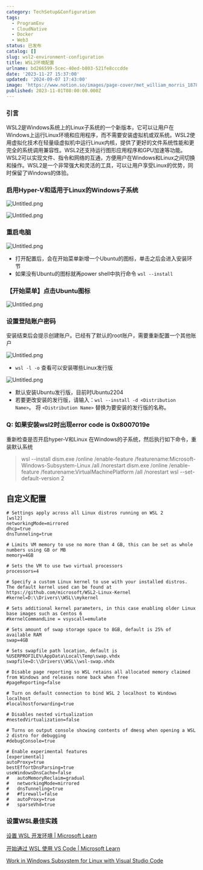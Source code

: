 ```yaml
---
category: TechSetup&Configuration
tags:
  - ProgramEnv
  - CloudNative
  - Docker
  - Web3
status: 已发布
catalog: []
slug: wsl2-environment-configuration
title: WSL2环境配置
urlname: bd266599-5cec-40ed-b803-521fe8cccdde
date: '2023-11-27 15:37:00'
updated: '2024-09-07 17:43:00'
image: 'https://www.notion.so/images/page-cover/met_william_morris_1878.jpg'
published: 2023-11-01T08:00:00.000Z
---
```


### 引言


WSL2是Windows系统上的Linux子系统的一个新版本，它可以让用户在Windows上运行Linux环境和应用程序，而不需要安装虚拟机或双系统。WSL2使用虚拟化技术在轻量级虚拟机中运行Linux内核，提供了更好的文件系统性能和更完全的系统调用兼容性。WSL2还支持运行图形应用程序和GPU加速等功能。WSL2可以实现文件、指令和网络的互通，方便用户在Windows和Linux之间切换和操作。WSL2是一个非常强大和灵活的工具，可以让用户享受Linux的优势，同时保留了Windows的体验。


### 启用Hyper-V和适用于Linux的Windows子系统


![Untitled.png](https://prod-files-secure.s3.us-west-2.amazonaws.com/5d24fe63-e567-4804-86f9-9fdc62e13082/62efe4d1-37d6-4606-a7b8-34dcd63ff38a/Untitled.png?X-Amz-Algorithm=AWS4-HMAC-SHA256&X-Amz-Content-Sha256=UNSIGNED-PAYLOAD&X-Amz-Credential=ASIAZI2LB466QKRZE3FQ%2F20250212%2Fus-west-2%2Fs3%2Faws4_request&X-Amz-Date=20250212T213319Z&X-Amz-Expires=3600&X-Amz-Security-Token=IQoJb3JpZ2luX2VjEN3%2F%2F%2F%2F%2F%2F%2F%2F%2F%2FwEaCXVzLXdlc3QtMiJIMEYCIQDgbLSdIjk0pOl2qfY225nCZYAa1X%2Fjqg%2F36CaMD37%2BAAIhANoCJQBxCBNTwkaoz8Wl%2BKZexdWIvKIMtA4ULPIPGE7oKogECPb%2F%2F%2F%2F%2F%2F%2F%2F%2F%2FwEQABoMNjM3NDIzMTgzODA1IgzIRliTlcdjstbqQeQq3AO5f0xt%2FJRvjY%2BP4c1gAOaycM%2B%2FWNhq8YDT9xOIZJEwPvx%2FochpBHiRomO0COI%2BnHNu89%2Bl2rslRkKep8WZxZgyMihH8IuZGIM2HU3FaZ6qsd69J%2BHAJdd236Ds5%2BXLpcitEJL1x%2FyirdHTF5LGOhjXkCt4NgRKQkxQH%2BiM%2B%2B2lapW01w8ZCdn8E7nwPF74cX346AT3GptgzHOAX0YiR31FRSbaKyVVLjUS9LoRU18uuXeVTj8ALXzHuDf6hUiKJ4sASv2i5vaBUKZ8rOaH6vD72%2FEXjOcRy%2BCJftLyYsaimaBtwoAsKTYaE4OWfHjJ%2F8%2FuxQ6NttXxNuVrwBlphMCL7Gqx6mVHuYY5c7g3d8dif6yYOzlbCUMO8%2BXwCUxlPL0PjneMJhzPaZpHvDpvW%2F%2F4pHv9oj8c7H9WC6BWOQcXXZsLz4Me%2FiLtkWgMRBDR5Lpi0Rw7pvMYVAQ%2BO12MhdEtKFsSJ0C6rZwRWxM%2BY7LtlPGlhyLzsmThEkltG7a0H2y0K7nZUyVJvu1dKLQHzd6szU5Ht4Rc7GpAsG4q%2Fi8m6XHBRQrHGVAQMI1CrEhaOe2l1m117l62aV5yASqwhZfxjV0XiXfRq8kGnVXbSyBJV3VBqHOgEX6X3ZvxLjCQjLS9BjqkAZEQXcNud3nYKbSDQk1OlOgcv0rIbkyZyR%2FS%2F2B0%2FQFu%2BK3vst5OEuAq3X6MBf2LcoGfgpKGdbiZs1B0eJoLxyU6Zu%2F%2Fpx237kBJFfztGUVggVhSFyr4IgS%2F48FwgOxBrQPpIzQbelcGKaHFvh3F%2FnO1zZcUbyj5Kcvuhn5cQl9A2t27eDQB1dNTC6kVxZyzBx2a%2FALYKAWfFwRb2DAuIFjQFixz&X-Amz-Signature=0702b4dadf5da7675bbac0bbd680f784296253e58f6d916671432a265fe76849&X-Amz-SignedHeaders=host&x-id=GetObject)


![Untitled.png](https://prod-files-secure.s3.us-west-2.amazonaws.com/5d24fe63-e567-4804-86f9-9fdc62e13082/74866fe6-9ce5-4055-94c5-4900f6f5ff8b/Untitled.png?X-Amz-Algorithm=AWS4-HMAC-SHA256&X-Amz-Content-Sha256=UNSIGNED-PAYLOAD&X-Amz-Credential=ASIAZI2LB466QKRZE3FQ%2F20250212%2Fus-west-2%2Fs3%2Faws4_request&X-Amz-Date=20250212T213319Z&X-Amz-Expires=3600&X-Amz-Security-Token=IQoJb3JpZ2luX2VjEN3%2F%2F%2F%2F%2F%2F%2F%2F%2F%2FwEaCXVzLXdlc3QtMiJIMEYCIQDgbLSdIjk0pOl2qfY225nCZYAa1X%2Fjqg%2F36CaMD37%2BAAIhANoCJQBxCBNTwkaoz8Wl%2BKZexdWIvKIMtA4ULPIPGE7oKogECPb%2F%2F%2F%2F%2F%2F%2F%2F%2F%2FwEQABoMNjM3NDIzMTgzODA1IgzIRliTlcdjstbqQeQq3AO5f0xt%2FJRvjY%2BP4c1gAOaycM%2B%2FWNhq8YDT9xOIZJEwPvx%2FochpBHiRomO0COI%2BnHNu89%2Bl2rslRkKep8WZxZgyMihH8IuZGIM2HU3FaZ6qsd69J%2BHAJdd236Ds5%2BXLpcitEJL1x%2FyirdHTF5LGOhjXkCt4NgRKQkxQH%2BiM%2B%2B2lapW01w8ZCdn8E7nwPF74cX346AT3GptgzHOAX0YiR31FRSbaKyVVLjUS9LoRU18uuXeVTj8ALXzHuDf6hUiKJ4sASv2i5vaBUKZ8rOaH6vD72%2FEXjOcRy%2BCJftLyYsaimaBtwoAsKTYaE4OWfHjJ%2F8%2FuxQ6NttXxNuVrwBlphMCL7Gqx6mVHuYY5c7g3d8dif6yYOzlbCUMO8%2BXwCUxlPL0PjneMJhzPaZpHvDpvW%2F%2F4pHv9oj8c7H9WC6BWOQcXXZsLz4Me%2FiLtkWgMRBDR5Lpi0Rw7pvMYVAQ%2BO12MhdEtKFsSJ0C6rZwRWxM%2BY7LtlPGlhyLzsmThEkltG7a0H2y0K7nZUyVJvu1dKLQHzd6szU5Ht4Rc7GpAsG4q%2Fi8m6XHBRQrHGVAQMI1CrEhaOe2l1m117l62aV5yASqwhZfxjV0XiXfRq8kGnVXbSyBJV3VBqHOgEX6X3ZvxLjCQjLS9BjqkAZEQXcNud3nYKbSDQk1OlOgcv0rIbkyZyR%2FS%2F2B0%2FQFu%2BK3vst5OEuAq3X6MBf2LcoGfgpKGdbiZs1B0eJoLxyU6Zu%2F%2Fpx237kBJFfztGUVggVhSFyr4IgS%2F48FwgOxBrQPpIzQbelcGKaHFvh3F%2FnO1zZcUbyj5Kcvuhn5cQl9A2t27eDQB1dNTC6kVxZyzBx2a%2FALYKAWfFwRb2DAuIFjQFixz&X-Amz-Signature=b2d51e5db2f63e6dd056fdd844f77a4e776b8bdd744d4e7b33886fdae1911b0f&X-Amz-SignedHeaders=host&x-id=GetObject)


### 重启电脑


![Untitled.png](https://prod-files-secure.s3.us-west-2.amazonaws.com/5d24fe63-e567-4804-86f9-9fdc62e13082/ed8ca255-2fda-4c1b-9b1a-f1896300e8e7/Untitled.png?X-Amz-Algorithm=AWS4-HMAC-SHA256&X-Amz-Content-Sha256=UNSIGNED-PAYLOAD&X-Amz-Credential=ASIAZI2LB466QKRZE3FQ%2F20250212%2Fus-west-2%2Fs3%2Faws4_request&X-Amz-Date=20250212T213319Z&X-Amz-Expires=3600&X-Amz-Security-Token=IQoJb3JpZ2luX2VjEN3%2F%2F%2F%2F%2F%2F%2F%2F%2F%2FwEaCXVzLXdlc3QtMiJIMEYCIQDgbLSdIjk0pOl2qfY225nCZYAa1X%2Fjqg%2F36CaMD37%2BAAIhANoCJQBxCBNTwkaoz8Wl%2BKZexdWIvKIMtA4ULPIPGE7oKogECPb%2F%2F%2F%2F%2F%2F%2F%2F%2F%2FwEQABoMNjM3NDIzMTgzODA1IgzIRliTlcdjstbqQeQq3AO5f0xt%2FJRvjY%2BP4c1gAOaycM%2B%2FWNhq8YDT9xOIZJEwPvx%2FochpBHiRomO0COI%2BnHNu89%2Bl2rslRkKep8WZxZgyMihH8IuZGIM2HU3FaZ6qsd69J%2BHAJdd236Ds5%2BXLpcitEJL1x%2FyirdHTF5LGOhjXkCt4NgRKQkxQH%2BiM%2B%2B2lapW01w8ZCdn8E7nwPF74cX346AT3GptgzHOAX0YiR31FRSbaKyVVLjUS9LoRU18uuXeVTj8ALXzHuDf6hUiKJ4sASv2i5vaBUKZ8rOaH6vD72%2FEXjOcRy%2BCJftLyYsaimaBtwoAsKTYaE4OWfHjJ%2F8%2FuxQ6NttXxNuVrwBlphMCL7Gqx6mVHuYY5c7g3d8dif6yYOzlbCUMO8%2BXwCUxlPL0PjneMJhzPaZpHvDpvW%2F%2F4pHv9oj8c7H9WC6BWOQcXXZsLz4Me%2FiLtkWgMRBDR5Lpi0Rw7pvMYVAQ%2BO12MhdEtKFsSJ0C6rZwRWxM%2BY7LtlPGlhyLzsmThEkltG7a0H2y0K7nZUyVJvu1dKLQHzd6szU5Ht4Rc7GpAsG4q%2Fi8m6XHBRQrHGVAQMI1CrEhaOe2l1m117l62aV5yASqwhZfxjV0XiXfRq8kGnVXbSyBJV3VBqHOgEX6X3ZvxLjCQjLS9BjqkAZEQXcNud3nYKbSDQk1OlOgcv0rIbkyZyR%2FS%2F2B0%2FQFu%2BK3vst5OEuAq3X6MBf2LcoGfgpKGdbiZs1B0eJoLxyU6Zu%2F%2Fpx237kBJFfztGUVggVhSFyr4IgS%2F48FwgOxBrQPpIzQbelcGKaHFvh3F%2FnO1zZcUbyj5Kcvuhn5cQl9A2t27eDQB1dNTC6kVxZyzBx2a%2FALYKAWfFwRb2DAuIFjQFixz&X-Amz-Signature=715c682bc381accc51ef9fcb787a66bc5e6feddd7bef52f33b113c1410eedb51&X-Amz-SignedHeaders=host&x-id=GetObject)

- 打开配置后，会在开始菜单新增一个Ubuntu的图标，单击之后会进入安装环节
- 如果没有Ubuntu的图标就再power shell中执行命令 `wsl --install`

### 【开始菜单】点击Ubuntu图标


![Untitled.png](https://prod-files-secure.s3.us-west-2.amazonaws.com/5d24fe63-e567-4804-86f9-9fdc62e13082/d7415a12-f453-43fe-a604-a208d85638a3/Untitled.png?X-Amz-Algorithm=AWS4-HMAC-SHA256&X-Amz-Content-Sha256=UNSIGNED-PAYLOAD&X-Amz-Credential=ASIAZI2LB466QKRZE3FQ%2F20250212%2Fus-west-2%2Fs3%2Faws4_request&X-Amz-Date=20250212T213319Z&X-Amz-Expires=3600&X-Amz-Security-Token=IQoJb3JpZ2luX2VjEN3%2F%2F%2F%2F%2F%2F%2F%2F%2F%2FwEaCXVzLXdlc3QtMiJIMEYCIQDgbLSdIjk0pOl2qfY225nCZYAa1X%2Fjqg%2F36CaMD37%2BAAIhANoCJQBxCBNTwkaoz8Wl%2BKZexdWIvKIMtA4ULPIPGE7oKogECPb%2F%2F%2F%2F%2F%2F%2F%2F%2F%2FwEQABoMNjM3NDIzMTgzODA1IgzIRliTlcdjstbqQeQq3AO5f0xt%2FJRvjY%2BP4c1gAOaycM%2B%2FWNhq8YDT9xOIZJEwPvx%2FochpBHiRomO0COI%2BnHNu89%2Bl2rslRkKep8WZxZgyMihH8IuZGIM2HU3FaZ6qsd69J%2BHAJdd236Ds5%2BXLpcitEJL1x%2FyirdHTF5LGOhjXkCt4NgRKQkxQH%2BiM%2B%2B2lapW01w8ZCdn8E7nwPF74cX346AT3GptgzHOAX0YiR31FRSbaKyVVLjUS9LoRU18uuXeVTj8ALXzHuDf6hUiKJ4sASv2i5vaBUKZ8rOaH6vD72%2FEXjOcRy%2BCJftLyYsaimaBtwoAsKTYaE4OWfHjJ%2F8%2FuxQ6NttXxNuVrwBlphMCL7Gqx6mVHuYY5c7g3d8dif6yYOzlbCUMO8%2BXwCUxlPL0PjneMJhzPaZpHvDpvW%2F%2F4pHv9oj8c7H9WC6BWOQcXXZsLz4Me%2FiLtkWgMRBDR5Lpi0Rw7pvMYVAQ%2BO12MhdEtKFsSJ0C6rZwRWxM%2BY7LtlPGlhyLzsmThEkltG7a0H2y0K7nZUyVJvu1dKLQHzd6szU5Ht4Rc7GpAsG4q%2Fi8m6XHBRQrHGVAQMI1CrEhaOe2l1m117l62aV5yASqwhZfxjV0XiXfRq8kGnVXbSyBJV3VBqHOgEX6X3ZvxLjCQjLS9BjqkAZEQXcNud3nYKbSDQk1OlOgcv0rIbkyZyR%2FS%2F2B0%2FQFu%2BK3vst5OEuAq3X6MBf2LcoGfgpKGdbiZs1B0eJoLxyU6Zu%2F%2Fpx237kBJFfztGUVggVhSFyr4IgS%2F48FwgOxBrQPpIzQbelcGKaHFvh3F%2FnO1zZcUbyj5Kcvuhn5cQl9A2t27eDQB1dNTC6kVxZyzBx2a%2FALYKAWfFwRb2DAuIFjQFixz&X-Amz-Signature=b20943554e80dd4dd20a3f4da5cf653db43fa74d8965fbcc4f407038221f93e6&X-Amz-SignedHeaders=host&x-id=GetObject)


### 设置登陆账户密码


安装结束后会提示创建账户。已经有了默认的root账户，需要重新配置一个其他账户


![Untitled.png](https://prod-files-secure.s3.us-west-2.amazonaws.com/5d24fe63-e567-4804-86f9-9fdc62e13082/bb38a6ce-031e-4122-9787-de509d2240bf/Untitled.png?X-Amz-Algorithm=AWS4-HMAC-SHA256&X-Amz-Content-Sha256=UNSIGNED-PAYLOAD&X-Amz-Credential=ASIAZI2LB466QKRZE3FQ%2F20250212%2Fus-west-2%2Fs3%2Faws4_request&X-Amz-Date=20250212T213319Z&X-Amz-Expires=3600&X-Amz-Security-Token=IQoJb3JpZ2luX2VjEN3%2F%2F%2F%2F%2F%2F%2F%2F%2F%2FwEaCXVzLXdlc3QtMiJIMEYCIQDgbLSdIjk0pOl2qfY225nCZYAa1X%2Fjqg%2F36CaMD37%2BAAIhANoCJQBxCBNTwkaoz8Wl%2BKZexdWIvKIMtA4ULPIPGE7oKogECPb%2F%2F%2F%2F%2F%2F%2F%2F%2F%2FwEQABoMNjM3NDIzMTgzODA1IgzIRliTlcdjstbqQeQq3AO5f0xt%2FJRvjY%2BP4c1gAOaycM%2B%2FWNhq8YDT9xOIZJEwPvx%2FochpBHiRomO0COI%2BnHNu89%2Bl2rslRkKep8WZxZgyMihH8IuZGIM2HU3FaZ6qsd69J%2BHAJdd236Ds5%2BXLpcitEJL1x%2FyirdHTF5LGOhjXkCt4NgRKQkxQH%2BiM%2B%2B2lapW01w8ZCdn8E7nwPF74cX346AT3GptgzHOAX0YiR31FRSbaKyVVLjUS9LoRU18uuXeVTj8ALXzHuDf6hUiKJ4sASv2i5vaBUKZ8rOaH6vD72%2FEXjOcRy%2BCJftLyYsaimaBtwoAsKTYaE4OWfHjJ%2F8%2FuxQ6NttXxNuVrwBlphMCL7Gqx6mVHuYY5c7g3d8dif6yYOzlbCUMO8%2BXwCUxlPL0PjneMJhzPaZpHvDpvW%2F%2F4pHv9oj8c7H9WC6BWOQcXXZsLz4Me%2FiLtkWgMRBDR5Lpi0Rw7pvMYVAQ%2BO12MhdEtKFsSJ0C6rZwRWxM%2BY7LtlPGlhyLzsmThEkltG7a0H2y0K7nZUyVJvu1dKLQHzd6szU5Ht4Rc7GpAsG4q%2Fi8m6XHBRQrHGVAQMI1CrEhaOe2l1m117l62aV5yASqwhZfxjV0XiXfRq8kGnVXbSyBJV3VBqHOgEX6X3ZvxLjCQjLS9BjqkAZEQXcNud3nYKbSDQk1OlOgcv0rIbkyZyR%2FS%2F2B0%2FQFu%2BK3vst5OEuAq3X6MBf2LcoGfgpKGdbiZs1B0eJoLxyU6Zu%2F%2Fpx237kBJFfztGUVggVhSFyr4IgS%2F48FwgOxBrQPpIzQbelcGKaHFvh3F%2FnO1zZcUbyj5Kcvuhn5cQl9A2t27eDQB1dNTC6kVxZyzBx2a%2FALYKAWfFwRb2DAuIFjQFixz&X-Amz-Signature=800980310d2fbf1930d3cc7fd8811627a47383f47879b49aa171930a90258a63&X-Amz-SignedHeaders=host&x-id=GetObject)

- `wsl -l -o` 查看可以安装哪些Linux发行版

![Untitled.png](https://prod-files-secure.s3.us-west-2.amazonaws.com/5d24fe63-e567-4804-86f9-9fdc62e13082/4b4e5e2f-4e13-4651-8884-559a62c38137/Untitled.png?X-Amz-Algorithm=AWS4-HMAC-SHA256&X-Amz-Content-Sha256=UNSIGNED-PAYLOAD&X-Amz-Credential=ASIAZI2LB466QKRZE3FQ%2F20250212%2Fus-west-2%2Fs3%2Faws4_request&X-Amz-Date=20250212T213319Z&X-Amz-Expires=3600&X-Amz-Security-Token=IQoJb3JpZ2luX2VjEN3%2F%2F%2F%2F%2F%2F%2F%2F%2F%2FwEaCXVzLXdlc3QtMiJIMEYCIQDgbLSdIjk0pOl2qfY225nCZYAa1X%2Fjqg%2F36CaMD37%2BAAIhANoCJQBxCBNTwkaoz8Wl%2BKZexdWIvKIMtA4ULPIPGE7oKogECPb%2F%2F%2F%2F%2F%2F%2F%2F%2F%2FwEQABoMNjM3NDIzMTgzODA1IgzIRliTlcdjstbqQeQq3AO5f0xt%2FJRvjY%2BP4c1gAOaycM%2B%2FWNhq8YDT9xOIZJEwPvx%2FochpBHiRomO0COI%2BnHNu89%2Bl2rslRkKep8WZxZgyMihH8IuZGIM2HU3FaZ6qsd69J%2BHAJdd236Ds5%2BXLpcitEJL1x%2FyirdHTF5LGOhjXkCt4NgRKQkxQH%2BiM%2B%2B2lapW01w8ZCdn8E7nwPF74cX346AT3GptgzHOAX0YiR31FRSbaKyVVLjUS9LoRU18uuXeVTj8ALXzHuDf6hUiKJ4sASv2i5vaBUKZ8rOaH6vD72%2FEXjOcRy%2BCJftLyYsaimaBtwoAsKTYaE4OWfHjJ%2F8%2FuxQ6NttXxNuVrwBlphMCL7Gqx6mVHuYY5c7g3d8dif6yYOzlbCUMO8%2BXwCUxlPL0PjneMJhzPaZpHvDpvW%2F%2F4pHv9oj8c7H9WC6BWOQcXXZsLz4Me%2FiLtkWgMRBDR5Lpi0Rw7pvMYVAQ%2BO12MhdEtKFsSJ0C6rZwRWxM%2BY7LtlPGlhyLzsmThEkltG7a0H2y0K7nZUyVJvu1dKLQHzd6szU5Ht4Rc7GpAsG4q%2Fi8m6XHBRQrHGVAQMI1CrEhaOe2l1m117l62aV5yASqwhZfxjV0XiXfRq8kGnVXbSyBJV3VBqHOgEX6X3ZvxLjCQjLS9BjqkAZEQXcNud3nYKbSDQk1OlOgcv0rIbkyZyR%2FS%2F2B0%2FQFu%2BK3vst5OEuAq3X6MBf2LcoGfgpKGdbiZs1B0eJoLxyU6Zu%2F%2Fpx237kBJFfztGUVggVhSFyr4IgS%2F48FwgOxBrQPpIzQbelcGKaHFvh3F%2FnO1zZcUbyj5Kcvuhn5cQl9A2t27eDQB1dNTC6kVxZyzBx2a%2FALYKAWfFwRb2DAuIFjQFixz&X-Amz-Signature=f9007d17bf504c31b5da81f7e0bfae9c3a32ef50797206a191f09af98f5adee9&X-Amz-SignedHeaders=host&x-id=GetObject)

- 默认安装Ubuntu发行版，目前时Ubuntu2204
- 若要更改安装的发行版，请输入：`wsl --install -d <Distribution Name>`。 将 `<Distribution Name>` 替换为要安装的发行版的名称。

### Q: 如果安装wsl2时出现error code is 0x8007019e


重新检查是否开启hyper-V和Linux 在Windows的子系统，然后执行如下命令，重装默认系统

> wsl --install
> dism.exe /online /enable-feature /featurename:Microsoft-Windows-Subsystem-Linux /all /norestart
> dism.exe /online /enable-feature /featurename:VirtualMachinePlatform /all /norestart
> wsl --set-default-version 2

## 自定义配置


```shell
# Settings apply across all Linux distros running on WSL 2
[wsl2]
networkingMode=mirrored
dhcp=true
dnsTunneling=true

# Limits VM memory to use no more than 4 GB, this can be set as whole numbers using GB or MB
memory=4GB 

# Sets the VM to use two virtual processors
processors=4

# Specify a custom Linux kernel to use with your installed distros. The default kernel used can be found at https://github.com/microsoft/WSL2-Linux-Kernel
#kernel=D:\\Drivers\\WSL\\mykernel

# Sets additional kernel parameters, in this case enabling older Linux base images such as Centos 6
#kernelCommandLine = vsyscall=emulate

# Sets amount of swap storage space to 8GB, default is 25% of available RAM
swap=4GB

# Sets swapfile path location, default is %USERPROFILE%\AppData\Local\Temp\swap.vhdx
swapfile=D:\\Drivers\\WSL\\wsl-swap.vhdx

# Disable page reporting so WSL retains all allocated memory claimed from Windows and releases none back when free
#pageReporting=false

# Turn on default connection to bind WSL 2 localhost to Windows localhost
#localhostforwarding=true

# Disables nested virtualization
#nestedVirtualization=false

# Turns on output console showing contents of dmesg when opening a WSL 2 distro for debugging
#debugConsole=true

# Enable experimental features
[experimental]
autoProxy=true
bestEffortDnsParsing=true
useWindowsDnsCache=false
#   autoMemoryReclaim=gradual
#   networkingMode=mirrored
#   dnsTunneling=true
#   #firewall=false
#   autoProxy=true
#   sparseVhd=true
```


### 设置WSL最佳实践


[设置 WSL 开发环境 | Microsoft Learn](https://learn.microsoft.com/zh-cn/windows/wsl/setup/environment#set-up-your-linux-username-and-password)


[开始通过 WSL 使用 VS Code | Microsoft Learn](https://learn.microsoft.com/zh-cn/windows/wsl/tutorials/wsl-vscode)


[Work in Windows Subsystem for Linux with Visual Studio Code](https://code.visualstudio.com/docs/remote/wsl-tutorial)

